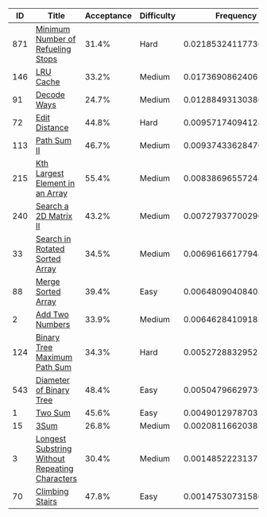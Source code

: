 |ID|Title|Acceptance|Difficulty|Frequency|
|----|-----|----|---|---|
|871|[Minimum Number of Refueling Stops]( https://leetcode.com/problems/minimum-number-of-refueling-stops)|31.4%|Hard|0.021853241177366825|
|146|[LRU Cache]( https://leetcode.com/problems/lru-cache)|33.2%|Medium|0.017369086240613615|
|91|[Decode Ways]( https://leetcode.com/problems/decode-ways)|24.7%|Medium|0.012884931303860403|
|72|[Edit Distance]( https://leetcode.com/problems/edit-distance)|44.8%|Hard|0.009571740941281605|
|113|[Path Sum II]( https://leetcode.com/problems/path-sum-ii)|46.7%|Medium|0.009374336284705936|
|215|[Kth Largest Element in an Array]( https://leetcode.com/problems/kth-largest-element-in-an-array)|55.4%|Medium|0.00838696557248326|
|240|[Search a 2D Matrix II]( https://leetcode.com/problems/search-a-2d-matrix-ii)|43.2%|Medium|0.007279377002901276|
|33|[Search in Rotated Sorted Array]( https://leetcode.com/problems/search-in-rotated-sorted-array)|34.5%|Medium|0.006961661779487692|
|88|[Merge Sorted Array]( https://leetcode.com/problems/merge-sorted-array)|39.4%|Easy|0.006480904084083141|
|2|[Add Two Numbers]( https://leetcode.com/problems/add-two-numbers)|33.9%|Medium|0.006462841091831753|
|124|[Binary Tree Maximum Path Sum]( https://leetcode.com/problems/binary-tree-maximum-path-sum)|34.3%|Hard|0.005272883295230408|
|543|[Diameter of Binary Tree]( https://leetcode.com/problems/diameter-of-binary-tree)|48.4%|Easy|0.005047966297304777|
|1|[Two Sum]( https://leetcode.com/problems/two-sum)|45.6%|Easy|0.004901297870354067|
|15|[3Sum]( https://leetcode.com/problems/3sum)|26.8%|Medium|0.002081166203824567|
|3|[Longest Substring Without Repeating Characters]( https://leetcode.com/problems/longest-substring-without-repeating-characters)|30.4%|Medium|0.0014852223137141987|
|70|[Climbing Stairs]( https://leetcode.com/problems/climbing-stairs)|47.8%|Easy|0.0014753073158671238|

